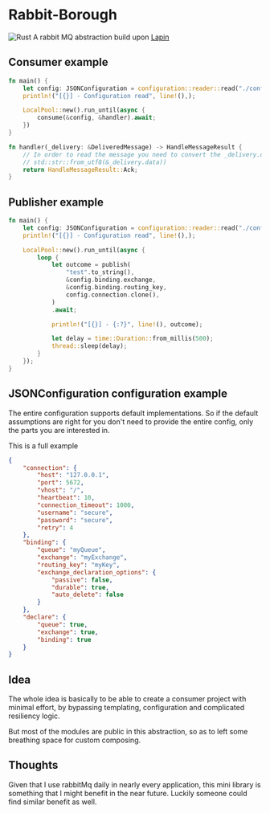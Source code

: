 # Rabbit-Borough
![Rust](https://github.com/elasticrash/rabbit-borough/workflows/Rust/badge.svg)
A rabbit MQ abstraction build upon [Lapin](https://crates.io/crates/lapin)

## Consumer example

```rust
fn main() {
    let config: JSONConfiguration = configuration::reader::read("./config.json").unwrap();
    println!("[{}] - Configuration read", line!(),);

    LocalPool::new().run_until(async {
        consume(&config, &handler).await;
    })
}

fn handler(_delivery: &DeliveredMessage) -> HandleMessageResult {
    // In order to read the message you need to convert the _delivery.data from a u8 vec to a utf8 string :
    // std::str::from_utf8(&_delivery.data))
    return HandleMessageResult::Ack;
}
```

## Publisher example

```rust
fn main() {
    let config: JSONConfiguration = configuration::reader::read("./config.json").unwrap();
    println!("[{}] - Configuration read", line!(),);

    LocalPool::new().run_until(async {
        loop {
            let outcome = publish(
                "test".to_string(),
                &config.binding.exchange,
                &config.binding.routing_key,
                config.connection.clone(),
            )
            .await;

            println!("[{}] - {:?}", line!(), outcome);

            let delay = time::Duration::from_millis(500);
            thread::sleep(delay);
        }
    });
}
```

## JSONConfiguration configuration example


The entire configuration supports default implementations. So if the default assumptions are right for you don't need to provide the entire config, only the parts you are interested in.

This is a full example 
```json
{
    "connection": {
        "host": "127.0.0.1",
        "port": 5672,
        "vhost": "/",
        "heartbeat": 10,
        "connection_timeout": 1000,
        "username": "secure",
        "password": "secure",
        "retry": 4
    },
    "binding": {
        "queue": "myQueue",
        "exchange": "myExchange",
        "routing_key": "myKey",
        "exchange_declaration_options": {
            "passive": false,
            "durable": true,
            "auto_delete": false
        }
    },
    "declare": {
        "queue": true,
        "exchange": true,
        "binding": true
    }
}
```




## Idea

The whole idea is basically to be able to create a consumer project with minimal effort, by bypassing templating, configuration and complicated resiliency logic. 

But most of the modules are public in this abstraction, so as to left some breathing space for custom composing. 

## Thoughts
Given that I use rabbitMq daily in nearly every application, this mini library is something that I might benefit in the near future. Luckily someone could find similar benefit as well.
